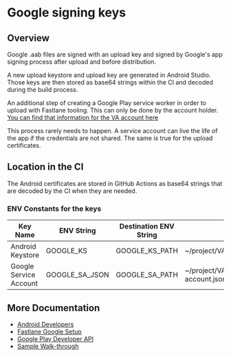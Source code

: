 # Google signing keys 

## Overview
Google .aab files are signed with an upload key and signed by Google's app signing process after upload and before distribution. 

A new upload keystore and upload key are generated in Android Studio. Those keys are then stored as base64 strings within the CI and decoded during the build process.

An additional step of creating a Google Play service worker in order to upload with Fastlane tooling. This can only be done by the account holder. [You can find that information for the VA account here](https://play.google.com/console/u/0/developers/7507611851470273082/contact-details)

This process rarely needs to happen. A service account can live the life of the app if the credentials are not shared. The same is true for the upload certificates. 

## Location in the CI
The Android certificates are stored in GitHub Actions as base64 strings that are decoded by the CI when they are needed. 

### ENV Constants for the keys 
| Key Name               | ENV String     | Destination ENV String | Decoded Location                                     | CI Command          |
|------------------------|----------------|------------------------|------------------------------------------------------|---------------------|
| Android Keystore       | GOOGLE_KS      | GOOGLE_KS_PATH         | ~/project/VAMobile/android/keys/vamobile             | decode_android_keys |
| Google Service Account | GOOGLE_SA_JSON | GOOGLE_SA_PATH         | ~/project/VAMobile/android/keys/service-account.json | decode_android_keys |

## More Documentation
- [Android Developers](https://developer.android.com/studio/publish/app-signing)
- [Fastlane Google Setup](https://docs.fastlane.tools/actions/supply/#setup)
- [Google Play Developer API](https://developers.google.com/android-publisher/getting_started)
- [Sample Walk-through](https://help.moreapp.com/en/support/solutions/articles/13000076096-how-to-create-a-service-account-for-the-google-play-store-moreapp)
